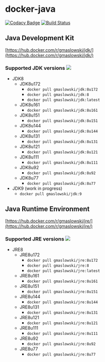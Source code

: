 docker-java
===========
[![Codacy Badge](https://api.codacy.com/project/badge/Grade/66c3e94bec91483f89cdc79e47141d29)](https://www.codacy.com/app/gmaslowski/docker-java?utm_source=github.com&amp;utm_medium=referral&amp;utm_content=gmaslowski/docker-java&amp;utm_campaign=Badge_Grade)
[![Build Status](https://travis-ci.org/gmaslowski/docker-java.svg?branch=master)](https://travis-ci.org/gmaslowski/docker-java)

## Java Development Kit
[https://hub.docker.com/r/gmaslowski/jdk/](https://hub.docker.com/r/gmaslowski/jdk/)

### Supported JDK versions [![](https://images.microbadger.com/badges/version/gmaslowski/jdk.svg)](https://microbadger.com/images/gmaslowski/jdk "Get your own version badge on microbadger.com")
* JDK8
  * JDK8u172
    * ```docker pull gmaslowski/jdk:8u172```
    * ```docker pull gmaslowski/jdk:8```
    * ```docker pull gmaslowski/jdk:latest```
  * JDK8u161
    * ```docker pull gmaslowski/jdk:8u161```
  * JDK8u151
    * ```docker pull gmaslowski/jdk:8u151```
  * JDK8u144
    * ```docker pull gmaslowski/jdk:8u144```
  * JDK8u131
    * ```docker pull gmaslowski/jdk:8u131```
  * JDK8u121
    * ```docker pull gmaslowski/jdk:8u121```
  * JDK8u111
    * ```docker pull gmaslowski/jdk:8u111```
  * JDK8u92
    * ```docker pull gmaslowski/jdk:8u92```
  * JDK8u77
    * ```docker pull gmaslowski/jdk:8u77```
* JDK9 (work in progress)
  * ```docker pull gmaslowski/jdk:9```

## Java Runtime Environment
[https://hub.docker.com/r/gmaslowski/jre/](https://hub.docker.com/r/gmaslowski/jre/)

### Supported JRE versions [![](https://images.microbadger.com/badges/version/gmaslowski/jre.svg)](https://microbadger.com/images/gmaslowski/jre "Get your own version badge on microbadger.com")
* JRE8
  * JRE8u172
    * ```docker pull gmaslowski/jre:8u172```
    * ```docker pull gmaslowski/jre:8```
    * ```docker pull gmaslowski/jre:latest```
  * JRE8u161
    * ```docker pull gmaslowski/jre:8u161```
  * JRE8u151
    * ```docker pull gmaslowski/jre:8u151```
  * JRE8u144
    * ```docker pull gmaslowski/jre:8u144```
  * JRE8u131
    * ```docker pull gmaslowski/jre:8u131```
  * JRE8u121
    * ```docker pull gmaslowski/jre:8u121```
  * JRE8u111
    * ```docker pull gmaslowski/jre:8u111```
  * JRE8u92
    * ```docker pull gmaslowski/jre:8u92```
  * JRE8u77
    * ```docker pull gmaslowski/jre:8u77```
